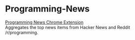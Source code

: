 Programming-News
================

[Programming News Chrome Extension](https://chrome.google.com/webstore/detail/programming-news/ggmnmmjaecmnabilobpplklijinifpip?hl=en-US&gl=US)  
Aggregates the top news items from Hacker News and Reddit /r/programming.